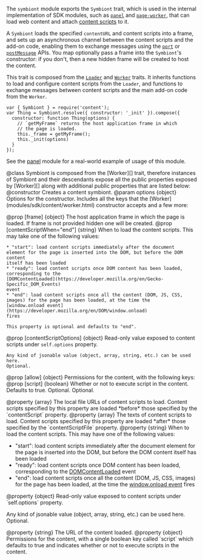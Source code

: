 <!-- This Source Code Form is subject to the terms of the Mozilla Public
   - License, v. 2.0. If a copy of the MPL was not distributed with this
   - file, You can obtain one at http://mozilla.org/MPL/2.0/. -->

<!-- contributed by Myk Melez [myk@mozilla.org] -->
<!-- contributed by Irakli Gozalishvili [gozala@mozilla.com] -->

The `symbiont` module exports the `Symbiont` trait, which is used in
the internal implementation of SDK modules, such as
[`panel`](modules/sdk/panel.html) and
[`page-worker`](modules/sdk/page-mod.html), that can load web
content and attach
[content scripts](dev-guide/guides/content-scripts/index.html) to it.

A `Symbiont` loads the specified `contentURL` and content scripts into
a frame, and sets up an asynchronous channel between the content
scripts and the add-on code, enabling them to exchange messages using the
[`port`](dev-guide/guides/content-scripts/using-port.html) or
[`postMessage`](dev-guide/guides/content-scripts/using-postmessage.html)
APIs. You map optionally pass a frame into the `Symbiont`'s constructor:
if you don't, then a new hidden frame will be created to host the content.

This trait is composed from the
[`Loader`](modules/sdk/content/loader.html) and
[`Worker`](modules/sdk/content/worker.html) traits. It inherits
functions to load and configure content scripts from the `Loader`,
and functions to exchange messages between content scripts and the
main add-on code from the `Worker`.

    var { Symbiont } = require('content');
    var Thing = Symbiont.resolve({ constructor: '_init' }).compose({
      constructor: function Thing(options) {
        // `getMyFrame` returns the host application frame in which
        // the page is loaded.
        this._frame = getMyFrame();
        this._init(options)
      }
    });

See the [panel][] module for a real-world example of usage of this module.

[panel]:modules/sdk/panel.html

<api name="Symbiont">
@class
Symbiont is composed from the [Worker][] trait, therefore instances
of Symbiont and their descendants expose all the public properties
exposed by [Worker][] along with additional public properties that
are listed below:

[Worker]:modules/sdk/content/worker.html

<api name="Symbiont">
@constructor
Creates a content symbiont.
@param options {object}
  Options for the constructor. Includes all the keys that
the [Worker](modules/sdk/content/worker.html)
constructor accepts and a few more:

  @prop [frame] {object}
    The host application frame in which the page is loaded.
    If frame is not provided hidden one will be created.
  @prop [contentScriptWhen="end"] {string}
    When to load the content scripts. This may take one of the following
    values:

    * "start": load content scripts immediately after the document
    element for the page is inserted into the DOM, but before the DOM content
    itself has been loaded
    * "ready": load content scripts once DOM content has been loaded,
    corresponding to the
    [DOMContentLoaded](https://developer.mozilla.org/en/Gecko-Specific_DOM_Events)
    event
    * "end": load content scripts once all the content (DOM, JS, CSS,
    images) for the page has been loaded, at the time the
    [window.onload event](https://developer.mozilla.org/en/DOM/window.onload)
    fires

    This property is optional and defaults to "end".
  @prop [contentScriptOptions] {object}
    Read-only value exposed to content scripts under `self.options` property.

    Any kind of jsonable value (object, array, string, etc.) can be used here.
    Optional.

  @prop [allow] {object}
    Permissions for the content, with the following keys:
      @prop [script] {boolean}
      Whether or not to execute script in the content.  Defaults to true.
      Optional.
    Optional.
</api>

<api name="contentScriptFile">
@property {array}
The local file URLs of content scripts to load.  Content scripts specified by
this property are loaded *before* those specified by the `contentScript`
property.
</api>

<api name="contentScript">
@property {array}
The texts of content scripts to load.  Content scripts specified by this
property are loaded *after* those specified by the `contentScriptFile` property.
</api>

<api name="contentScriptWhen">
@property {string}
When to load the content scripts. This may have one of the following
values:

* "start": load content scripts immediately after the document
element for the page is inserted into the DOM, but before the DOM content
itself has been loaded
* "ready": load content scripts once DOM content has been loaded,
corresponding to the
[DOMContentLoaded](https://developer.mozilla.org/en/Gecko-Specific_DOM_Events)
event
* "end": load content scripts once all the content (DOM, JS, CSS,
images) for the page has been loaded, at the time the
[window.onload event](https://developer.mozilla.org/en/DOM/window.onload)
fires

</api>

<api name="contentScriptOptions">
@property {object}
Read-only value exposed to content scripts under `self.options` property.

Any kind of jsonable value (object, array, string, etc.) can be used here.
Optional.
</api>

<api name="contentURL">
@property {string}
The URL of the content loaded.
</api>

<api name="allow">
@property {object}
Permissions for the content, with a single boolean key called `script` which
defaults to true and indicates whether or not to execute scripts in the
content.
</api>

</api>


